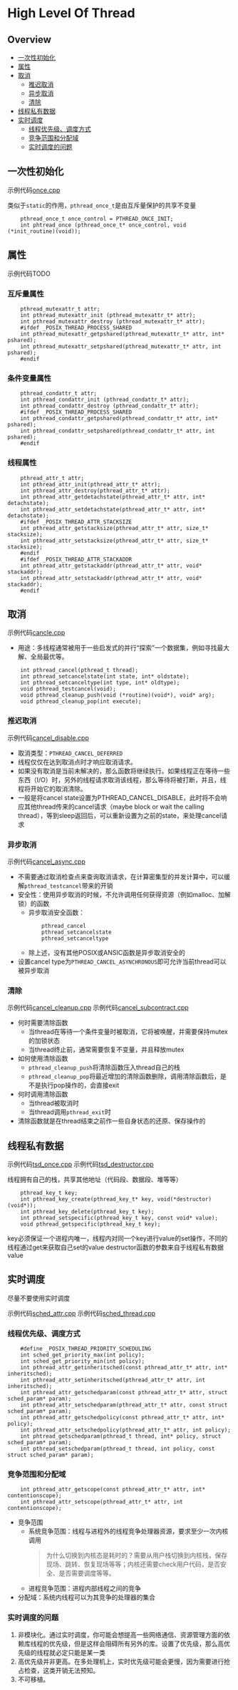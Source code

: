 # High Level Of Thread

## Overview
* [一次性初始化](#ch1)
* [属性](#ch2)
* [取消](#ch3)
    * [推迟取消](#ch3.1)
    * [异步取消](#ch3.2)
    * [清除](#ch3.3)
* [线程私有数据](#ch4)
* [实时调度](#ch5)
    * [线程优先级、调度方式](#ch5.1)
    * [竞争范围和分配域](#ch5.2)
    * [实时调度的问题](#ch5.3)

<h2 id="ch1">一次性初始化</h2>

示例代码[once.cpp](https://github.com/XiaokeFeng/notes/blob/master/MultiThread/src/once.cpp)

类似于`static`的作用，`pthread_once_t`是由互斥量保护的共享不变量

```
    pthread_once_t once_control = PTHREAD_ONCE_INIT;
    int phtread_once (pthread_once_t* once_control, void (*init_routine)(void));
```

<h2 id="ch2">属性</h2>

示例代码TODO

### 互斥量属性
```
    pthread_mutexattr_t attr;
    int pthread_mutexattr_init (pthread_mutexattr_t* attr);
    int pthread_mutexattr_destroy (pthread_mutexattr_t* attr);
    #ifdef _POSIX_THREAD_PROCESS_SHARED
    int pthread_mutexattr_getpshared(pthread_mutexattr_t* attr, int* pshared);
    int pthread_mutexattr_setpshared(pthread_mutexattr_t* attr, int pshared);
    #endif
```

### 条件变量属性
```
    pthread_condattr_t attr;
    int pthread_condattr_init (pthread_condattr_t* attr);
    int pthread_condattr_destroy (pthread_condattr_t* attr);
    #ifdef _POSIX_THREAD_PROCESS_SHARED
    int pthread_condattr_getpshared(pthread_condattr_t* attr, int* pshared);
    int pthread_condattr_setpshared(pthread_condattr_t* attr, int pshared);
    #endif
```

### 线程属性
```
    pthread_attr_t attr;
    int pthread_attr_init(pthread_attr_t* attr);
    int pthread_attr_destroy(pthread_attr_t* attr);
    int pthread_attr_getdetachstate(pthread_attr_t* attr, int* detachstate);
    int pthread_attr_setdetachstate(pthread_attr_t* attr, int* detachstate);
    #ifdef _POSIX_THREAD_ATTR_STACKSIZE
    int pthread_attr_getstacksize(pthread_attr_t* attr, size_t* stacksize);
    int pthread_attr_setstacksize(pthread_attr_t* attr, size_t* stacksize);
    #endif
    #ifdef _POSIX_THREAD_ATTR_STACKADDR
    int pthread_attr_getstackaddr(pthread_attr_t* attr, void* stackaddr);
    int pthread_attr_setstackaddr(pthread_attr_t* attr, void* stackaddr);
    #endif
```

<h2 id="ch3">取消</h2>

示例代码[cancle.cpp](https://github.com/XiaokeFeng/notes/blob/master/MultiThread/src/cancel.cpp)

* 用途：多线程通常被用于一些启发式的并行“探索”一个数据集，例如寻找最大解、全局最优等。

```
    int pthread_cancel(pthread_t thread);
    int pthread_setcancelstate(int state, int* oldstate);
    int pthread_setcanceltype(int type, int* oldtype);
    void pthread_testcancel(void);
    void pthread_cleanup_push(void (*routine)(void*), void* arg);
    void pthread_cleanup_pop(int execute);
```

<h3 id="ch3.1">推迟取消</h3>

示例代码[cancel\_disable.cpp](https://github.com/XiaokeFeng/notes/blob/master/MultiThread/src/cancel_disable.cpp)

* 取消类型：`PTHREAD_CANCEL_DEFERRED`
* 线程仅仅在达到取消点时才响应取消请求。
* 如果没有取消是当前未解决的，那么函数将继续执行。如果线程正在等待一些东西（I/O）时，另外的线程请求取消该线程，那么等待将被打断，并且，线程将开始它的取消清除。
* 一般是将cancel state设置为PTHREAD\_CANCEL\_DISABLE，此时将不会响应其他thread传来的cancel请求（maybe block or wait the calling thread），等到sleep返回后，可以重新设置为之前的state，来处理cancel请求

<h3 id="ch3.2">异步取消</h3>

示例代码[cancel\_async.cpp](https://github.com/XiaokeFeng/notes/blob/master/MultiThread/src/cancel_async.cpp)

* 不需要通过取消检查点来查询取消请求，在计算密集型的并发计算中，可以缓解`pthread_testcancel`带来的开销
* 安全性：使用异步取消的时候，不允许调用任何获得资源（例如malloc、加解锁）的函数
    * 异步取消安全函数：
        ```
            pthread_cancel
            pthread_setcancelstate
            pthread_setcanceltype
        ```
    * 除上述，没有其他POSIX或ANSIC函数是异步取消安全的
* 设置cancel type为`PTHREAD_CANCEL_ASYNCHRONOUS`即可允许当前thread可以被异步取消

<h3 id="ch3.3">清除</h3>

示例代码[cancel\_cleanup.cpp](https://github.com/XiaokeFeng/notes/blob/master/MultiThread/src/cancel_cleanup.cpp)
示例代码[cancel\_subcontract.cpp](https://github.com/XiaokeFeng/notes/blob/master/MultiThread/src/cancel_subcontract.cpp)

* 何时需要清除函数
    * 当thread在等待一个条件变量时被取消，它将被唤醒，并需要保持mutex的加锁状态
    * 当thread终止前，通常需要恢复不变量，并且释放mutex
* 如何使用清除函数
    * `pthread_cleanup_push`将清除函数压入thread自己的栈
    * `pthread_cleanup_pop`将最近增加的清除函数删除，调用清除函数后，是不是执行pop操作的，会直接exit
* 何时调用清除函数
    * 当thread被取消时
    * 当thread调用`pthread_exit`时
* 清除函数就是在thread结束之前作一些自身状态的还原、保存操作的

<h2 id="ch4">线程私有数据</h2>

示例代码[tsd\_once.cpp](https://github.com/XiaokeFeng/notes/blob/master/MultiThread/src/tsd_once.cpp)
示例代码[tsd\_destructor.cpp](https://github.com/XiaokeFeng/notes/blob/master/MultiThread/src/tsd_destructor.cpp)

线程拥有自己的栈，共享其他地址（代码段、数据段、堆等等）

```
    pthread_key_t key;
    int pthread_key_create(pthread_key_t* key, void(*destructor)(void*));
    int pthread_key_delete(pthread_key_t key);
    int pthread_setspecific(pthread_key_t key, const void* value);
    void pthread_getspecific(pthread_key_t key);
```

key必须保证一个进程内唯一，线程内对同一个key进行value的set操作，不同的线程通过get来获取自己set的value
destructor函数的参数来自于线程私有数据value

<h2 id="ch5">实时调度</h2>

尽量不要使用实时调度

示例代码[sched\_attr.cpp](https://github.com/XiaokeFeng/notes/blob/master/MultiThread/src/sched_attr.cpp)
示例代码[sched\_thread.cpp](https://github.com/XiaokeFeng/notes/blob/master/MultiThread/src/sched_thread.cpp)

<h3 id="ch5.1">线程优先级、调度方式</h3>

```
    #define _POSIX_THREAD_PRIORITY_SCHEDULING
    int sched_get_priority_max(int policy);
    int sched_get_priority_min(int policy);
    int pthread_attr_getinheritsched(const pthread_attr_t* attr, int* inheritsched);
    int pthread_attr_setinheritsched(pthread_attr_t* attr, int inheritsched);
    int pthread_attr_getschedparam(const pthread_attr_t* attr, struct sched_param* param);
    int pthread_attr_setschedparam(pthread_attr_t* attr, const struct sched_param* param);
    int pthread_attr_getschedpolicy(const pthread_attr_t* attr, int* policy);
    int pthread_attr_setschedpolicy(pthread_attr_t* attr, int policy);
    int phtread_getschedparam(pthread_t thread, int* policy, struct sched_param* param);
    int pthread_setschedparam(pthread_t thread, int policy, const struct sched_param* param);
```

<h3 id="ch5.2">竞争范围和分配域</h3>

```
    int pthread_attr_getscope(const pthread_attr_t* attr, int* contentionscope);
    int pthread_attr_setscope(pthread_attr_t* attr, int contentionscope);
```

* 竞争范围
    * 系统竞争范围：线程与进程外的线程竞争处理器资源，要求至少一次内核调用
        > 为什么切换到内核态是耗时的？需要从用户栈切换到内核栈，保存现场、跳转、恢复现场等等；内核还需要check用户代码，是否安全、是否需要调度等等。
    * 进程竞争范围：进程内部线程之间的竞争
* 分配域：系统内线程可以为其竞争的处理器的集合

<h3 id="ch5.3">实时调度的问题</h3>

1. 非模块化。通过实时调度，你可能会想提高一些网络通信、资源管理方面的依赖库线程的优先级，但是这样会阻碍所有另外的库。设置了优先级，那么高优先级的线程就必定只能是某一类
1. 高优先级并非更高。在多处理机上，实时优先级可能会更慢，因为需要进行抢占检查，这类开销无法预知。
1. 不可移植。
